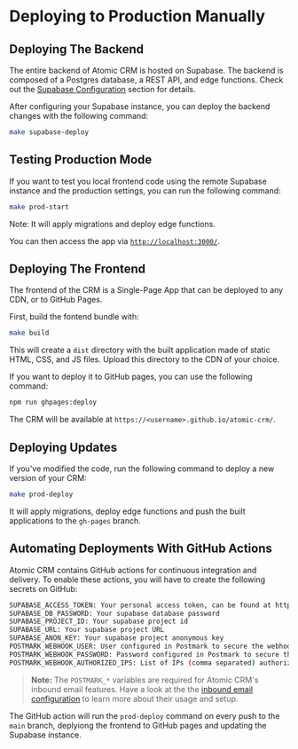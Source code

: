 # Deploying to Production Manually

## Deploying The Backend

The entire backend of Atomic CRM is hosted on Supabase. The backend is composed of a Postgres database, a REST API, and edge functions. Check out the [Supabase Configuration](./supabase-configuration.md) section for details.

After configuring your Supabase instance, you can deploy the backend changes with the following command:

```sh
make supabase-deploy
```

## Testing Production Mode

If you want to test you local frontend code using the remote Supabase instance and the production settings, you can run the following command:

```sh
make prod-start
```

Note: It will apply migrations and deploy edge functions.

You can then access the app via [`http://localhost:3000/`](http://localhost:3000/).

## Deploying The Frontend

The frontend of the CRM is a Single-Page App that can be deployed to any CDN, or to GitHub Pages.

First, build the fontend bundle with:

```sh
make build
```

This will create a `dist` directory with the built application made of static HTML, CSS, and JS files. Upload this directory to the CDN of your choice.

If you want to deploy it to GitHub pages, you can use the following command:

```sh
npm run ghpages:deploy
```

The CRM will be available at `https://<username>.github.io/atomic-crm/`.

## Deploying Updates

If you've modified the code, run the following command to deploy a new version of your CRM:

```sh
make prod-deploy
```

It will apply migrations, deploy edge functions and push the built applications to the `gh-pages` branch.

## Automating Deployments With GitHub Actions

Atomic CRM contains GitHub actions for continuous integration and delivery. To enable these actions, you will
have to create the following secrets on GitHub:

```bash
SUPABASE_ACCESS_TOKEN: Your personal access token, can be found at https://supabase.com/dashboard/account/tokens
SUPABASE_DB_PASSWORD: Your supabase database password
SUPABASE_PROJECT_ID: Your supabase project id
SUPABASE_URL: Your supabase project URL
SUPABASE_ANON_KEY: Your supabase project anonymous key
POSTMARK_WEBHOOK_USER: User configured in Postmark to secure the webhook
POSTMARK_WEBHOOK_PASSWORD: Password configured in Postmark to secure the webhook
POSTMARK_WEBHOOK_AUTHORIZED_IPS: List of IPs (comma separated) authorized to send requests to the Postmark webhook
```

> **Note:** The `POSTMARK_*` variables are required for Atomic CRM's inbound email features. Have a look at the the [inbound email configuration](./inbound-email-configuration.md) to learn more about their usage and setup.

The GitHub action will run the `prod-deploy` command on every push to the `main` branch, deplyiong the frontend to GitHub pages and updating the Supabase instance.
